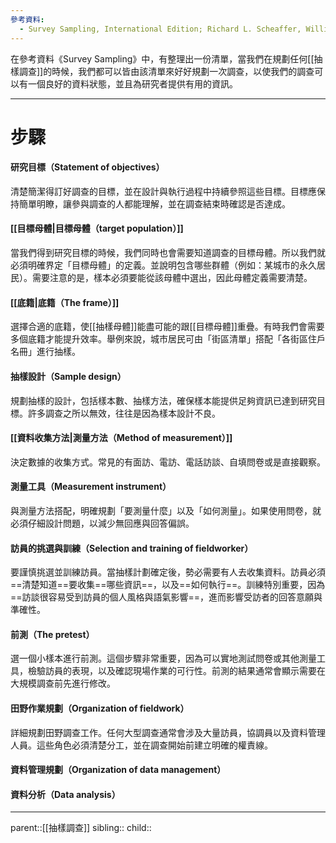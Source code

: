 ```yaml
---
參考資料:
  - Survey Sampling, International Edition; Richard L. Scheaffer, William Mendenhall. III
---
```

在參考資料《Survey Sampling》中，有整理出一份清單，當我們在規劃任何[[抽樣調查]]的時候，我們都可以皆由該清單來好好規劃一次調查，以使我們的調查可以有一個良好的資料狀態，並且為研究者提供有用的資訊。
- - -
# 步驟
#### 研究目標（Statement of objectives）
清楚簡潔得訂好調查的目標，並在設計與執行過程中持續參照這些目標。目標應保持簡單明瞭，讓參與調查的人都能理解，並在調查結束時確認是否達成。
#### [[目標母體|目標母體（target population）]]
當我們得到研究目標的時候，我們同時也會需要知道調查的目標母體。所以我們就必須明確界定「目標母體」的定義。並說明包含哪些群體（例如：某城市的永久居民）。需要注意的是，樣本必須要能從該母體中選出，因此母體定義需要清楚。
#### [[底籍|底籍（The frame）]]
選擇合適的底籍，使[[抽樣母體]]能盡可能的跟[[目標母體]]重疊。有時我們會需要多個底籍才能提升效率。舉例來說，城市居民可由「街區清單」搭配「各街區住戶名冊」進行抽樣。
#### 抽樣設計（Sample design）
規劃抽樣的設計，包括樣本數、抽樣方法，確保樣本能提供足夠資訊已達到研究目標。許多調查之所以無效，往往是因為樣本設計不良。
#### [[資料收集方法|測量方法（Method of measurement）]]
決定數據的收集方式。常見的有面訪、電訪、電話訪談、自填問卷或是直接觀察。
#### 測量工具（Measurement instrument）
與測量方法搭配，明確規劃「要測量什麼」以及「如何測量」。如果使用問卷，就必須仔細設計問題，以減少無回應與回答偏誤。
#### 訪員的挑選與訓練（Selection and training of fieldworker）
要謹慎挑選並訓練訪員。當抽樣計劃確定後，勢必需要有人去收集資料。訪員必須==清楚知道==要收集==哪些資訊==，以及==如何執行==。訓練特別重要，因為==訪談很容易受到訪員的個人風格與語氣影響==，進而影響受訪者的回答意願與準確性。
#### 前測（The pretest）
選一個小樣本進行前測。這個步驟非常重要，因為可以實地測試問卷或其他測量工具，檢驗訪員的表現，以及確認現場作業的可行性。前測的結果通常會顯示需要在大規模調查前先進行修改。
#### 田野作業規劃（Organization of fieldwork）
詳細規劃田野調查工作。任何大型調查通常會涉及大量訪員，協調員以及資料管理人員。這些角色必須清楚分工，並在調查開始前建立明確的權責線。
#### 資料管理規劃（Organization of data management）


#### 資料分析（Data analysis）


- - -
parent::[[抽樣調查]]
sibling::
child::